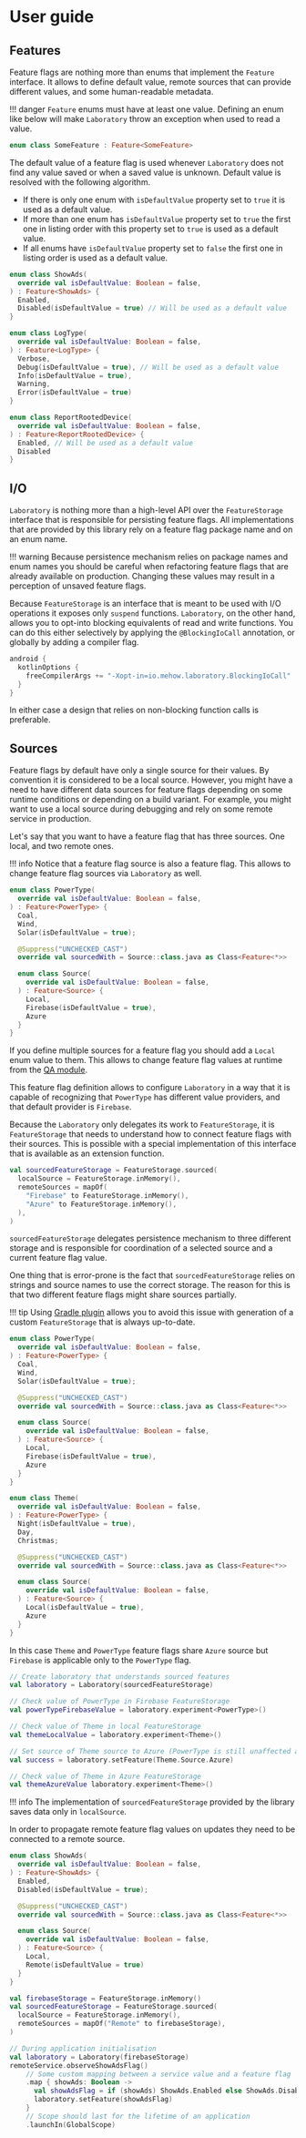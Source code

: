 # User guide

## Features

Feature flags are nothing more than enums that implement the `Feature` interface. It allows to define default value, remote sources that can provide different values, and some human-readable metadata.

!!! danger
    `Feature` enums must have at least one value. Defining an enum like below will make `Laboratory` throw an exception when used to read a value.

```kotlin
enum class SomeFeature : Feature<SomeFeature>
```

The default value of a feature flag is used whenever `Laboratory` does not find any value saved or when a saved value is unknown. Default value is resolved with the following algorithm.

- If there is only one enum with `isDefaultValue` property set to `true` it is used as a default value.
- If more than one enum has `isDefaultValue` property set to `true` the first one in listing order with this property set to `true` is used as a default value.
- If all enums have `isDefaultValue` property set to `false` the first one in listing order is used as a default value.

```kotlin
enum class ShowAds(
  override val isDefaultValue: Boolean = false,
) : Feature<ShowAds> {
  Enabled,
  Disabled(isDefaultValue = true) // Will be used as a default value
}

enum class LogType(
  override val isDefaultValue: Boolean = false,
) : Feature<LogType> {
  Verbose,
  Debug(isDefaultValue = true), // Will be used as a default value
  Info(isDefaultValue = true),
  Warning,
  Error(isDefaultValue = true)
}

enum class ReportRootedDevice(
  override val isDefaultValue: Boolean = false,
) : Feature<ReportRootedDevice> {
  Enabled, // Will be used as a default value
  Disabled
}
```

## I/O

`Laboratory` is nothing more than a high-level API over the `FeatureStorage` interface that is responsible for persisting feature flags. All implementations that are provided by this library rely on a feature flag package name and on an enum name.

!!! warning
    Because persistence mechanism relies on package names and enum names you should be careful when refactoring feature flags that are already available on production. Changing these values may result in a perception of unsaved feature flags.

Because `FeatureStorage` is an interface that is meant to be used with I/O operations it exposes only `suspend` functions. `Laboratory`, on the other hand, allows you to opt-into blocking equivalents of read and write functions. You can do this either selectively by applying the `@BlockingIoCall` annotation, or globally by adding a compiler flag.

```groovy
android {
  kotlinOptions {
    freeCompilerArgs += "-Xopt-in=io.mehow.laboratory.BlockingIoCall"
  }
}
```

In either case a design that relies on non-blocking function calls is preferable.

## Sources

Feature flags by default have only a single source for their values. By convention it is considered to be a local source. However, you might have a need to have different data sources for feature flags depending on some runtime conditions or depending on a build variant. For example, you might want to use a local source during debugging and rely on some remote service in production.

Let's say that you want to have a feature flag that has three sources. One local, and two remote ones.

!!! info
    Notice that a feature flag source is also a feature flag. This allows to change feature flag sources via `Laboratory` as well.

```kotlin
enum class PowerType(
  override val isDefaultValue: Boolean = false,
) : Feature<PowerType> {
  Coal,
  Wind,
  Solar(isDefaultValue = true);

  @Suppress("UNCHECKED_CAST")
  override val sourcedWith = Source::class.java as Class<Feature<*>>

  enum class Source(
    override val isDefaultValue: Boolean = false,
  ) : Feature<Source> {
    Local,
    Firebase(isDefaultValue = true),
    Azure
  }
}
```

If you define multiple sources for a feature flag you should add a `Local` enum value to them. This allows to change feature flag values at runtime from the [QA module](qa-module.md).

This feature flag definition allows to configure `Laboratory` in a way that it is capable of recognizing that `PowerType` has different value providers, and that default provider is `Firebase`.

Because the `Laboratory` only delegates its work to `FeatureStorage`, it is `FeatureStorage` that needs to understand how to connect feature flags with their sources. This is possible with a special implementation of this interface that is available as an extension function.

```kotlin
val sourcedFeatureStorage = FeatureStorage.sourced(
  localSource = FeatureStorage.inMemory(),
  remoteSources = mapOf(
    "Firebase" to FeatureStorage.inMemory(),
    "Azure" to FeatureStorage.inMemory(),
  ),
)
```

`sourcedFeatureStorage` delegates persistence mechanism to three different storage and is responsible for coordination of a selected source and a current feature flag value.

One thing that is error-prone is the fact that `sourcedFeatureStorage` relies on strings and source names to use the correct storage. The reason for this is that two different feature flags might share sources partially.

!!! tip
    Using [Gradle plugin](gradle-plugin.md) allows you to avoid this issue with generation of a custom `FeatureStorage` that is always up-to-date.

```kotlin
enum class PowerType(
  override val isDefaultValue: Boolean = false,
) : Feature<PowerType> {
  Coal,
  Wind,
  Solar(isDefaultValue = true);

  @Suppress("UNCHECKED_CAST")
  override val sourcedWith = Source::class.java as Class<Feature<*>>

  enum class Source(
    override val isDefaultValue: Boolean = false,
  ) : Feature<Source> {
    Local,
    Firebase(isDefaultValue = true),
    Azure
  }
}

enum class Theme(
  override val isDefaultValue: Boolean = false,
) : Feature<PowerType> {
  Night(isDefaultValue = true),
  Day,
  Christmas;

  @Suppress("UNCHECKED_CAST")
  override val sourcedWith = Source::class.java as Class<Feature<*>>

  enum class Source(
    override val isDefaultValue: Boolean = false,
  ) : Feature<Source> {
    Local(isDefaultValue = true),
    Azure
  }
}
```

In this case `Theme` and `PowerType` feature flags share `Azure` source but `Firebase` is applicable only to the `PowerType` flag.

```kotlin
// Create laboratory that understands sourced features
val laboratory = Laboratory(sourcedFeatureStorage)

// Check value of PowerType in Firebase FeatureStorage
val powerTypeFirebaseValue = laboratory.experiment<PowerType>()

// Check value of Theme in local FeatureStorage
val themeLocalValue = laboratory.experiment<Theme>()

// Set source of Theme source to Azure (PowerType is still unaffected and uses Firebase)
val success = laboratory.setFeature(Theme.Source.Azure)

// Check value of Theme in Azure FeatureStorage
val themeAzureValue laboratory.experiment<Theme>()
```

!!! info
    The implementation of `sourcedFeatureStorage` provided by the library saves data only in `localSource`.

In order to propagate remote feature flag values on updates they need to be connected to a remote source.

```kotlin
enum class ShowAds(
  override val isDefaultValue: Boolean = false,
) : Feature<ShowAds> {
  Enabled,
  Disabled(isDefaultValue = true);

  @Suppress("UNCHECKED_CAST")
  override val sourcedWith = Source::class.java as Class<Feature<*>>

  enum class Source(
    override val isDefaultValue: Boolean = false,
  ) : Feature<Source> {
    Local,
    Remote(isDefaultValue = true)
  }
}

val firebaseStorage = FeatureStorage.inMemory()
val sourcedFeatureStorage = FeatureStorage.sourced(
  localSource = FeatureStorage.inMemory(),
  remoteSources = mapOf("Remote" to firebaseStorage),
)

// During application initialisation
val laboratory = Laboratory(firebaseStorage)
remoteService.observeShowAdsFlag()
    // Some custom mapping between a service value and a feature flag
    .map { showAds: Boolean ->
      val showAdsFlag = if (showAds) ShowAds.Enabled else ShowAds.Disabled
      laboratory.setFeature(showAdsFlag)
    }
    // Scope should last for the lifetime of an application
    .launchIn(GlobalScope)
```
